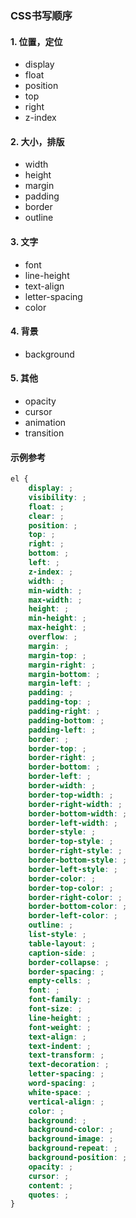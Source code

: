### CSS书写顺序

#### 1. 位置，定位
- display
- float
- position
- top
- right
- z-index

#### 2. 大小，排版
- width
- height
- margin
- padding
- border
- outline

#### 3. 文字
- font
- line-height
- text-align
- letter-spacing
- color

#### 4. 背景
- background

#### 5. 其他
- opacity
- cursor
- animation
- transition

#### 示例参考
```css
el {
    display: ;
    visibility: ;
    float: ;
    clear: ;
    position: ;
    top: ;
    right: ;
    bottom: ;
    left: ;
    z-index: ;
    width: ;
    min-width: ;
    max-width: ;
    height: ;
    min-height: ;
    max-height: ;
    overflow: ;
    margin: ;
    margin-top: ;
    margin-right: ;
    margin-bottom: ;
    margin-left: ;
    padding: ;
    padding-top: ;
    padding-right: ;
    padding-bottom: ;
    padding-left: ;
    border: ;
    border-top: ;
    border-right: ;
    border-bottom: ;
    border-left: ;
    border-width: ;
    border-top-width: ;
    border-right-width: ;
    border-bottom-width: ;
    border-left-width: ;
    border-style: ;
    border-top-style: ;
    border-right-style: ;
    border-bottom-style: ;
    border-left-style: ;
    border-color: ;
    border-top-color: ;
    border-right-color: ;
    border-bottom-color: ;
    border-left-color: ;
    outline: ;
    list-style: ;
    table-layout: ;
    caption-side: ;
    border-collapse: ;
    border-spacing: ;
    empty-cells: ;
    font: ;
    font-family: ;
    font-size: ;
    line-height: ;
    font-weight: ;
    text-align: ;
    text-indent: ;
    text-transform: ;
    text-decoration: ;
    letter-spacing: ;
    word-spacing: ;
    white-space: ;
    vertical-align: ;
    color: ;
    background: ;
    background-color: ;
    background-image: ;
    background-repeat: ;
    background-position: ;
    opacity: ;
    cursor: ;
    content: ;
    quotes: ;
}
```